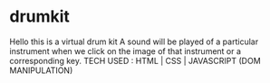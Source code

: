 # drumkit
Hello this is a virtual drum kit 
A sound will be played of a particular instrument when we click on the image of that instrument or a corresponding key.
TECH USED : HTML | CSS | JAVASCRIPT (DOM MANIPULATION)
